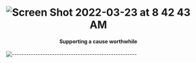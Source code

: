 # <div align="center">![Screen Shot 2022-03-23 at 8 42 43 AM](https://user-images.githubusercontent.com/87088092/159823129-0738025c-2b96-49fa-b276-0ba675a724a6.png)</div>


#### <div align="center">Supporting a cause worthwhile</div>


![-----------------------------------------------------](https://raw.githubusercontent.com/andreasbm/readme/master/assets/lines/rainbow.png)

